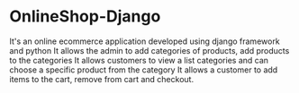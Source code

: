 # OnlineShop-Django
It's an online ecommerce application developed using django framework and python
It allows the admin to add categories of products, add products to the categories
It allows customers to view a list categories and can choose a specific product from the category
It allows a customer to add items to the cart, remove from cart and checkout.
